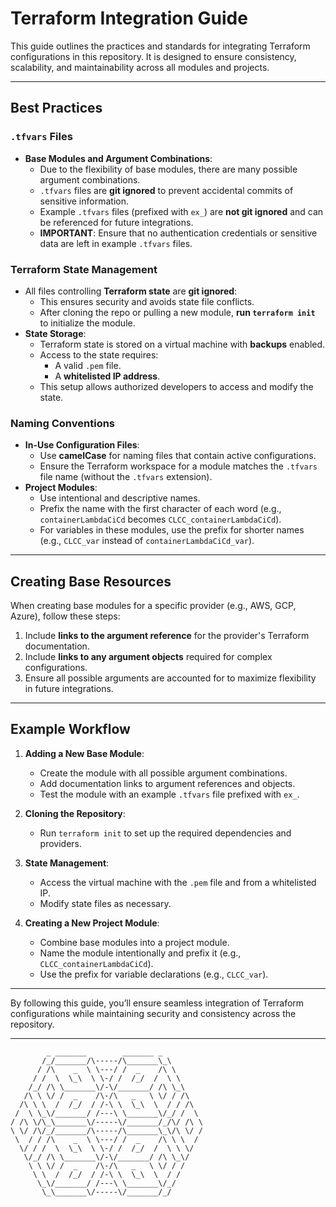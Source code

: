 # Terraform Integration Guide

This guide outlines the practices and standards for integrating Terraform configurations in this repository. It is designed to ensure consistency, scalability, and maintainability across all modules and projects.

---

## Best Practices

### `.tfvars` Files

- **Base Modules and Argument Combinations**:
  - Due to the flexibility of base modules, there are many possible argument combinations.
  - `.tfvars` files are **git ignored** to prevent accidental commits of sensitive information.
  - Example `.tfvars` files (prefixed with `ex_`) are **not git ignored** and can be referenced for future integrations.
  - **IMPORTANT**: Ensure that no authentication credentials or sensitive data are left in example `.tfvars` files.

### Terraform State Management

- All files controlling **Terraform state** are **git ignored**:
  - This ensures security and avoids state file conflicts.
  - After cloning the repo or pulling a new module, **run `terraform init`** to initialize the module.
- **State Storage**:
  - Terraform state is stored on a virtual machine with **backups** enabled.
  - Access to the state requires:
    - A valid `.pem` file.
    - A **whitelisted IP address**.
  - This setup allows authorized developers to access and modify the state.

### Naming Conventions

- **In-Use Configuration Files**:
  - Use **camelCase** for naming files that contain active configurations.
  - Ensure the Terraform workspace for a module matches the `.tfvars` file name (without the `.tfvars` extension).
- **Project Modules**:
  - Use intentional and descriptive names.
  - Prefix the name with the first character of each word (e.g., `containerLambdaCiCd` becomes `CLCC_containerLambdaCiCd`).
  - For variables in these modules, use the prefix for shorter names (e.g., `CLCC_var` instead of `containerLambdaCiCd_var`).

---

## Creating Base Resources

When creating base modules for a specific provider (e.g., AWS, GCP, Azure), follow these steps:

1. Include **links to the argument reference** for the provider's Terraform documentation.
2. Include **links to any argument objects** required for complex configurations.
3. Ensure all possible arguments are accounted for to maximize flexibility in future integrations.

---

## Example Workflow

1. **Adding a New Base Module**:

   - Create the module with all possible argument combinations.
   - Add documentation links to argument references and objects.
   - Test the module with an example `.tfvars` file prefixed with `ex_`.

2. **Cloning the Repository**:

   - Run `terraform init` to set up the required dependencies and providers.

3. **State Management**:

   - Access the virtual machine with the `.pem` file and from a whitelisted IP.
   - Modify state files as necessary.

4. **Creating a New Project Module**:
   - Combine base modules into a project module.
   - Name the module intentionally and prefix it (e.g., `CLCC_containerLambdaCiCd`).
   - Use the prefix for variable declarations (e.g., `CLCC_var`).

---

By following this guide, you’ll ensure seamless integration of Terraform configurations while maintaining security and consistency across the repository.

---

```
        _ _______        _______ _
       /_/_______/\-----/\_______\_\
      / /\    _  \ \---/ /  _    /\ \
     / /  \  \_\  \ \-/ /  /_/  /  \ \
    /_/ /\ \_______\/-\/_______/ /\ \_\
   /\ \ \/ /  _    /\-/\   _   \ \/ / /\
  /\ \ \  /  /_/  / /-\ \  \_\  \  / / /\
 /  \ \_\/_______/ /---\ \_______\/_/ /  \
/ /\ \/\_\_______\/-----\/_______/_/\/ /\ \
\ \/ /\/_/_______/\-----/\_______\_\/\ \/ /
 \  / / /\    _  \ \---/ /  _    /\ \ \  /
  \/ / /  \  \_\  \ \-/ /  /_/  /  \ \ \/
   \/_/ /\ \_______\/-\/_______/ /\ \_\/
    \ \ \/ /  _    /\-/\   _   \ \/ / /
     \ \  /  /_/  / /-\ \  \_\  \  / /
      \_\/_______/ /---\ \_______\/_/
       \_\_______\/-----\/_______/_/
```
